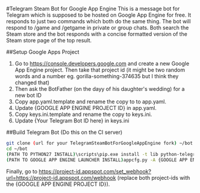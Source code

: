 #Telegram Steam Bot for Google App Engine
This is a message bot for Telegram which is supposed to be hosted on Google App Engine for free. It responds to just two commands which both do the same thing. The bot will respond to /game and /getgame in private or group chats. Both search the Steam store and the bot responds with a concise formatted version of the Steam store page of the top result.

##Setup Google Apps Project
1. Go to https://console.developers.google.com and create a new Google App Engine project. Then take that project id (it might be two random words and a number eg. gorilla-something-374635 but I think they changed that)
2. Then ask the BotFather (on the dayy of his daughter's wedding) for a new bot ID
3. Copy app.yaml.template and rename the copy to to app.yaml.
4. Update {GOOGLE APP ENGINE PROJECT ID} in app.yaml.
5. Copy keys.ini.template and rename the copy to keys.ini.
6. Update {Your Telegram Bot ID here} in keys.ini

##Build Telegram Bot (Do this on the CI server)
```bash
git clone (url for your TelegramSteamBotForGoogleAppEngine fork) ~/bot
cd ~/bot
(PATH TO PYTHON27 INSTALL)\scripts\pip.exe install -t lib python-telegram-bot bs4
(PATH TO GOOGLE APP ENGINE LAUNCHER INSTALL)appcfg.py -A {GOOGLE APP ENGINE PROJECT ID} update .
```

Finally, go to https://project-id.appspot.com/set_webhook?url=https://project-id.appspot.com/webhook (replace both project-ids with the {GOOGLE APP ENGINE PROJECT ID}).